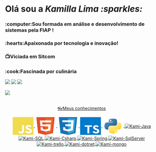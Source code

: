 <h1>Olá sou a <i>Kamilla Lima :sparkles:</i></h1>
<h3>:computer:Sou formada em análise e desenvolvimento de sistemas pela FIAP !</h3>
<h3>:hearts:Apaixonada por tecnologia e inovação! </h3>
<h3>📺Viciada em Sitcom</h3>
<h3>:cook:Fascinada por culinária</h3> 
<a href="https://www.linkedin.com/in/kamillarodrigues/" target="_blank"><img src="https://img.shields.io/badge/-Linkedin-%23E4405F?style=for-the-badge&logo=linkedin&logoColor=white" target="_blank"></a>
<a href="https://letterboxd.com/KamillaLima/" target="_blank"><img src="https://img.shields.io/badge/-Letterboxd-%23E4405F?style=for-the-badge&logo=letterboxd&logoColor=white" target="_blank"></a>
<a href="https://www.skoob.com.br/usuario/10166297" target="_blank"><img src="https://img.shields.io/badge/-Skoob-%23E4405F?style=for-the-badge&logo=skoob&logoColor=white" target="_blank"></a>
<br>
<br> 
<div align="left"> 
  <a href="https://github.com/KamillaLima">

  <img height="262em" src="https://github-readme-stats.vercel.app/api/top-langs/?username=KamillaLima&layout=compact&langs_count=7&theme=dracula"/>
</div>
<div align="center" style="display: inline_block"><br>
  <p>👓Meus conhecimentos</p>
  <img align="center" alt="Kami-Js" height="60" width="70" src="https://raw.githubusercontent.com/devicons/devicon/master/icons/javascript/javascript-plain.svg">
  <img align="center" alt="Kami-HTML" height="60" width="70" src="https://raw.githubusercontent.com/devicons/devicon/master/icons/html5/html5-original.svg">
  <img align="center" alt="Kami-CSS" height="60" width="70" src="https://raw.githubusercontent.com/devicons/devicon/master/icons/css3/css3-original.svg">
  <img align="center" alt="Kami-CSS" height="60" width="70" src="https://raw.githubusercontent.com/devicons/devicon/master/icons/typescript/typescript-plain.svg">
  <img align="center" alt="Kami-Python" height="60" width="70" src="https://raw.githubusercontent.com/devicons/devicon/master/icons/python/python-original.svg">
  <img align="center" alt="Kami-Java" height="60" width="70" src="https://cdn.jsdelivr.net/gh/devicons/devicon/icons/java/java-original.svg">
  <img align="center" alt="Kami-SQL" height="60" width="70" src="https://cdn.jsdelivr.net/gh/devicons/devicon/icons/oracle/oracle-original.svg">
   <img  align="center" alt="Kami-Csharp" height="60" width="70"  src="https://cdn.jsdelivr.net/gh/devicons/devicon/icons/csharp/csharp-original.svg" />
   <img align="center" alt="Kami-Spring" height="60" width="70" src="https://cdn.jsdelivr.net/gh/devicons/devicon/icons/spring/spring-original.svg"> 
  <img align="center" alt="Kami-SqlServer" height="60" width="70" src="https://cdn.jsdelivr.net/gh/devicons/devicon/icons/microsoftsqlserver/microsoftsqlserver-plain-wordmark.svg" />
   <img  align="center" alt="Kami-trello" height="60" width="70"  src="https://cdn.jsdelivr.net/gh/devicons/devicon/icons/trello/trello-plain-wordmark.svg" />
    <img align="center" alt="Kami-dotnet" height="60" width="70"  src="https://cdn.jsdelivr.net/gh/devicons/devicon/icons/dot-net/dot-net-plain-wordmark.svg" />
    <img align="center" alt="Kami-mongo" height="60" width="70" src="https://cdn.jsdelivr.net/gh/devicons/devicon/icons/mongodb/mongodb-original-wordmark.svg" />
</div>
